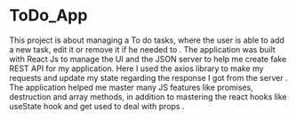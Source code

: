 # ToDo_App 
This project is about managing a To do tasks, where the user is able to add a new task, edit it or remove it if he needed to .
The application was built with React Js to manage the UI and the JSON server to help me create fake REST API for my application. Here I used the axios library to make my 
requests and update my state regarding the response I got from the server . 
The application helped me master many JS features like promises, destruction and array methods, in addition to mastering the react hooks like useState hook and get used
to deal with props . 

